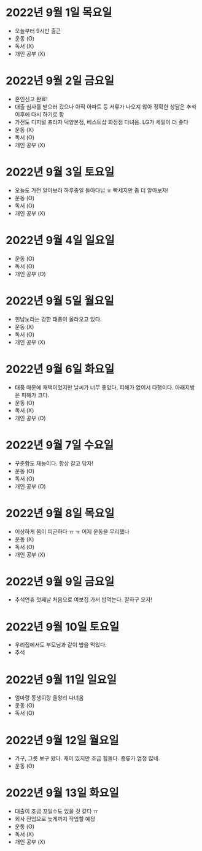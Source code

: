 
# 2022년 9월 1일 목요일 

- 오늘부터 9시반 출근 
- 운동 (O)
- 독서 (X)
- 개인 공부 (X)

# 2022년 9월 2일 금요일 

- 혼인신고 완료!
- 대출 심사를 받으러 갔으나 아직 아파트 등 서류가 나오지 않아 정확한 상담은 추석 이후에 다시 하기로 함
- 가전도 디지털 프라자 덕양본점, 베스트샵 화정점 다녀옴. LG가 세일이 더 좋다
- 운동 (X)
- 독서 (O)
- 개인 공부 (X)

# 2022년 9월 3일 토요일 

- 오늘도 가전 알아보러 하루종일 돌아다님 ㅠ 빡세지만 좀 더 알아보자!
- 운동 (O)
- 독서 (O)
- 개인 공부 (X)

# 2022년 9월 4일 일요일 

- 운동 (O)
- 독서 (O)
- 개인 공부 (O)

# 2022년 9월 5일 월요일 

- 힌남노라는 강한 태풍이 올라오고 있다. 
- 운동 (X)
- 독서 (O)
- 개인 공부 (X)

# 2022년 9월 6일 화요일 

- 태풍 때문에 재택이었지만 날씨가 너무 좋았다. 피해가 없어서 다행이다. 아래지방은 피해가 크다. 
- 운동 (O)
- 독서 (X)
- 개인 공부 (O)

# 2022년 9월 7일 수요일 

- 꾸준함도 재능이다. 항상 갈고 닦자!
- 운동 (O)
- 독서 (O)
- 개인 공부 (O)

# 2022년 9월 8일 목요일 

- 이상하게 몸이 피곤하다 ㅠ ㅠ 어제 운동을 무리했나 
- 운동 (X)
- 독서 (O)
- 개인 공부 (X)

# 2022년 9월 9일 금요일 

- 추석연휴 첫째날 처음으로 여보집 가서 밥먹는다. 잘하구 오자!

# 2022년 9월 10일 토요일 

- 우리집에서도 부모님과 같이 밥을 먹었다. 
- 추석

# 2022년 9월 11일 일요일 

- 엄마랑 동생이랑 을왕리 다녀옴 
- 운동 (O)
- 독서 (O)

# 2022년 9월 12일 월요일 

- 가구, 그릇 보구 왔다. 재미 있지만 조금 힘들다. 종류가 엄청 많네.
- 운동 (O)

# 2022년 9월 13일 화요일 

- 대출이 조금 꼬일수도 있을 것 같다 ㅠ
- 회사 잔업으로 늦게까지 작업할 예정
- 운동 (O)
- 독서 (X)
- 개인 공부 (X)
